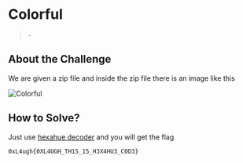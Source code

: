 # Colorful
> `-`

## About the Challenge
We are given a zip file and inside the zip file there is an image like this

![Colorful](Colorful.png)

## How to Solve?
Just use [hexahue decoder](https://www.dcode.fr/hexahue-cipher) and you will get the flag

```
0xL4ugh{0XL4UGH_TH1S_15_H3X4HU3_C0D3}
```